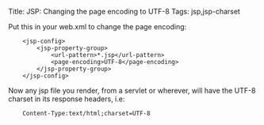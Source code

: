 Title: JSP: Changing the page encoding to UTF-8
Tags: jsp,jsp-charset

Put this in your web.xml to change the page encoding:

		<jsp-config>
			<jsp-property-group>
				<url-pattern>*.jsp</url-pattern>
				<page-encoding>UTF-8</page-encoding>
			</jsp-property-group>
		</jsp-config> 

Now any jsp file you render, from a servlet or wherever, will have the UTF-8 charset in its response headers, i.e:

		Content-Type:text/html;charset=UTF-8
